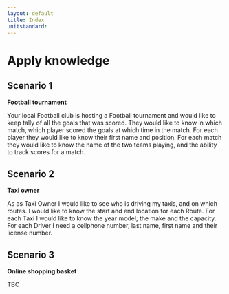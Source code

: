 ```yaml
---
layout: default
title: Index
unitstandard:
---
```


# Apply knowledge

## Scenario 1

**Football tournament**

Your local Football club is hosting a Football tournament and would like to keep tally of all the goals that was scored. They would like to know in which match, which player scored the goals at which time in the match. For each player they would like to know their first name and position. For each match they would like to know the name of the two teams playing, and the ability to track scores for a match.

## Scenario 2

**Taxi owner**

As as Taxi Owner I would like to see who is driving my taxis, and on which routes. I would like to know the start and end location for each Route. For each Taxi I would like to know the year model, the make and the capacity. For each Driver I need a cellphone number, last name, first name and their license number.

## Scenario 3

**Online shopping basket**

TBC

